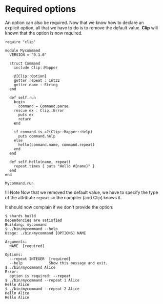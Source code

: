 # Required options

An option can also be required.
Now that we know how to declare an explicit option, all that we have to do is to remove the default value.
**Clip** will known that the option is now required.

```Crystal hl_lines="10"
require "clip"

module Mycommand
  VERSION = "0.1.0"

  struct Command
    include Clip::Mapper

    @[Clip::Option]
    getter repeat : Int32
    getter name : String
  end

  def self.run
    begin
      command = Command.parse
    rescue ex : Clip::Error
      puts ex
      return
    end

    if command.is_a?(Clip::Mapper::Help)
      puts command.help
    else
      hello(command.name, command.repeat)
    end
  end

  def self.hello(name, repeat)
    repeat.times { puts "Hello #{name}" }
  end
end

Mycommand.run
```

!!! Note
    Now that we removed the default value, we have to specify the type of the attribute `repeat` so the compiler (and Clip) knows it.

It should now complain if we don't provide the option:

```console hl_lines="11 15"
$ shards build
Dependencies are satisfied
Building: mycommand
$ ./bin/mycommand --help
Usage: ./bin/mycommand [OPTIONS] NAME

Arguments:
  NAME  [required]

Options:
  --repeat INTEGER  [required]
  --help            Show this message and exit.
$ ./bin/mycommand Alice
Error:
  option is required: --repeat
$ ./bin/mycommand --repeat 1 Alice
Hello Alice
$ ./bin/mycommand --repeat 2 Alice
Hello Alice
Hello Alice
```
